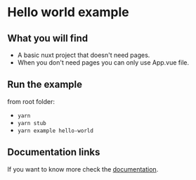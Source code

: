 # Hello world example

## What you will find

- A basic nuxt project that doesn't need pages.
- When you don't need pages you can only use App.vue file.

## Run the example

from root folder:
- `yarn`
- `yarn stub`
- `yarn example hello-world`

## Documentation links

If you want to know more check the [documentation](https://v3.nuxtjs.org/docs/directory-structure/app).
